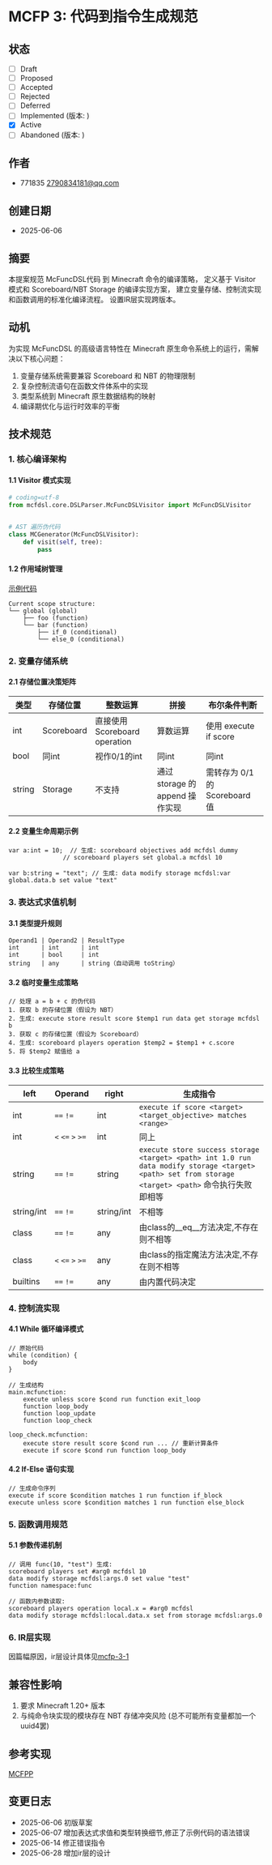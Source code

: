# MCFP 3: 代码到指令生成规范

## 状态

- [ ] Draft
- [ ] Proposed
- [ ] Accepted
- [ ] Rejected
- [ ] Deferred
- [ ] Implemented (版本: )
- [x] Active
- [ ] Abandoned (版本: )

## 作者

- 771835 <2790834181@qq.com>

## 创建日期

- 2025-06-06

## 摘要

本提案规范 McFuncDSL代码 到 Minecraft 命令的编译策略，
定义基于 Visitor 模式和 Scoreboard/NBT Storage 的编译实现方案，
建立变量存储、控制流实现和函数调用的标准化编译流程。
设置IR层实现跨版本。

## 动机

为实现 McFuncDSL 的高级语言特性在 Minecraft 原生命令系统上的运行，需解决以下核心问题：

1. 变量存储系统需要兼容 Scoreboard 和 NBT 的物理限制
2. 复杂控制流语句在函数文件体系中的实现
3. 类型系统到 Minecraft 原生数据结构的映射
4. 编译期优化与运行时效率的平衡

## 技术规范

### 1. 核心编译架构

#### 1.1 Visitor 模式实现

```python
# coding=utf-8
from mcfdsl.core.DSLParser.McFuncDSLVisitor import McFuncDSLVisitor


# AST 遍历伪代码
class MCGenerator(McFuncDSLVisitor):
    def visit(self, tree):
        pass
```

#### 1.2 作用域树管理

[示例代码](../example/example1.mcdl)

    Current scope structure:
    └── global (global)
        ├── foo (function)
        └── bar (function)
            ├── if_0 (conditional)
            └── else_0 (conditional)

### 2. 变量存储系统

#### 2.1 存储位置决策矩阵

| 类型     | 存储位置       | 整数运算                      | 拼接                       | 布尔条件判断                  |
|--------|------------|---------------------------|--------------------------|-------------------------|
| int    | Scoreboard | 直接使用 Scoreboard operation | 算数运算                     | 使用 execute if score     |
| bool   | 同int       | 视作0/1的int                 | 同int                     | 同int                    |
| string | Storage    | 不支持                       | 通过 storage 的 append 操作实现 | 需转存为 0/1 的 Scoreboard 值 |

#### 2.2 变量生命周期示例

    var a:int = 10;  // 生成: scoreboard objectives add mcfdsl dummy
                   // scoreboard players set global.a mcfdsl 10
    
    var b:string = "text"; // 生成: data modify storage mcfdsl:var global.data.b set value "text"

### 3. 表达式求值机制

#### 3.1 类型提升规则

    Operand1 | Operand2 | ResultType
    int      | int      | int
    int      | bool     | int
    string   | any      | string（自动调用 toString）

#### 3.2 临时变量生成策略

    // 处理 a = b + c 的伪代码
    1. 获取 b 的存储位置（假设为 NBT）
    2. 生成: execute store result score $temp1 run data get storage mcfdsl b
    3. 获取 c 的存储位置（假设为 Scoreboard）
    4. 生成: scoreboard players operation $temp2 = $temp1 + c.score
    5. 将 $temp2 赋值给 a

#### 3.3 比较生成策略

| left       | Operand           | right      | 生成指令                                                                                                                                       |
|------------|-------------------|------------|--------------------------------------------------------------------------------------------------------------------------------------------|
| int        | `==` `!=`         | int        | `execute if score <target> <target_objective> matches <range>`                                                                             |
| int        | `<` `<=` `>` `>=` | int        | 同上                                                                                                                                         |
| string     | `==` `!=`         | string     | `execute store success storage <target> <path> int 1.0 run data modify storage <target> <path> set from storage <target> <path>` 命令执行失败即相等 |
| string/int | `==` `!=`         | string/int | 不相等                                                                                                                                        |
| class      | `==` `!=`         | any        | 由class的__eq__方法决定,不存在则不相等                                                                                                                  |
| class      | `<` `<=` `>` `>=` | any        | 由class的指定魔法方法决定,不存在则不相等                                                                                                                    | 
| builtins   | `==` `!=`         | any        | 由内置代码决定                                                                                                                                    |

### 4. 控制流实现

#### 4.1 While 循环编译模式

    // 原始代码
    while (condition) {
        body
    }
    
    // 生成结构
    main.mcfunction:
        execute unless score $cond run function exit_loop
        function loop_body
        function loop_update
        function loop_check
    
    loop_check.mcfunction:
        execute store result score $cond run ... // 重新计算条件
        execute if score $cond run function loop_body

#### 4.2 If-Else 语句实现

    // 生成命令序列
    execute if score $condition matches 1 run function if_block
    execute unless score $condition matches 1 run function else_block

### 5. 函数调用规范

#### 5.1 参数传递机制

    // 调用 func(10, "test") 生成:
    scoreboard players set #arg0 mcfdsl 10
    data modify storage mcfdsl:args.0 set value "test"
    function namespace:func
    
    // 函数内参数读取:
    scoreboard players operation local.x = #arg0 mcfdsl
    data modify storage mcfdsl:local.data.x set from storage mcfdsl:args.0

### 6. IR层实现

因篇幅原因，ir层设计具体见[mcfp-3-1](MCFP-3-1.md)

## 兼容性影响

1. 要求 Minecraft 1.20+ 版本
2. 与纯命令块实现的模块存在 NBT 存储冲突风险 (总不可能所有变量都加一个uuid4罢)

## 参考实现

[MCFPP](https://github.com/MinecraftFunctionPlusPlus/MCFPP)

## 变更日志

- 2025-06-06 初版草案
- 2025-06-07 增加表达式求值和类型转换细节,修正了示例代码的语法错误
- 2025-06-14 修正错误指令
- 2025-06-28 增加ir层的设计